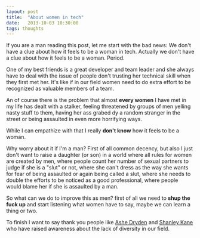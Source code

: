 ```yaml
---
layout: post
title:  "About women in tech"
date:   2013-10-03 10:30:00
tags: thoughts
---
```


If you are a man reading this post, let me start with the bad news: We don't
have a clue about how it feels to be a woman in tech. Actually we don't have a
clue about how it feels to be a woman. Period.

One of my best friends is a great developer and team leader and she always have
to deal with the issue of people don't trusting her technical skill when they
first met her. It's like if in our field women need to do extra effort to be
recognized as valuable members of a team.

An of course there is the problem that almost **every women** I have met in my
life has dealt with a stalker, feeling threatened by groups of men yelling
nasty stuff to them, having her ass grabed dy a random stranger in the street
or being assaulted in even more horrifying ways.

While I can empathize with that I really **don't know** how it feels to be a
woman.

Why worry about it if I'm a man? First of all common decency, but also I just
don't want to raise a daughter (or son) in a world where all rules for women
are created by men, where people count her number of sexual partners to judge
if she is a "slut" or not, where she can't dress as the way she wants for fear
of being assaulted or again being called a slut, where she needs to double the
efforts to be noticed as a good professional, where people would blame her if
she is assaulted by a man.

So what can we do to improve this as men? first of all we need to **shup the
fuck up** and start listening what women have to say, maybe we can learn a
thing or two.

To finish I want to say thank you people like
[Ashe Dryden](https://twitter.com/ashedryden) and
[Shanley Kane](https://twitter.com/shanley) who
have raised awareness about the lack of diversity in our field.
